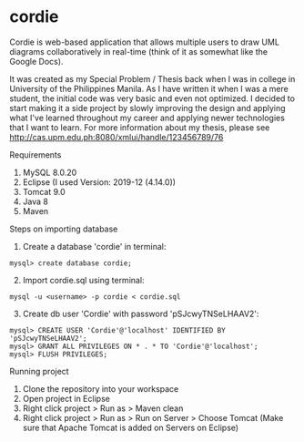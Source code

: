 # cordie

Cordie is web-based application that allows multiple users to draw UML diagrams collaboratively in real-time (think of it as somewhat like the Google Docs).

It was created as my Special Problem / Thesis back when I was in college in University of the Philippines Manila. As I have written it when I was a mere student, the initial code was very basic and even not optimized. I decided to start making it a side project by slowly improving the design and applying what I've learned throughout my career and applying newer technologies that I want to learn. For more information about my thesis, please see http://cas.upm.edu.ph:8080/xmlui/handle/123456789/76

Requirements
1. MySQL 8.0.20
2. Eclipse (I used Version: 2019-12 (4.14.0))
3. Tomcat 9.0
4. Java 8
5. Maven

Steps on importing database
1. Create a database 'cordie' in terminal:
```
mysql> create database cordie;
```

2. Import cordie.sql using terminal:
```
mysql -u <username> -p cordie < cordie.sql
```

3. Create db user 'Cordie' with password 'pSJcwyTNSeLHAAV2':
```
mysql> CREATE USER 'Cordie'@'localhost' IDENTIFIED BY 'pSJcwyTNSeLHAAV2';
mysql> GRANT ALL PRIVILEGES ON * . * TO 'Cordie'@'localhost';
mysql> FLUSH PRIVILEGES;
```

Running project
1. Clone the repository into your workspace
2. Open project in Eclipse
3. Right click project > Run as > Maven clean
4. Right click project > Run as > Run on Server > Choose Tomcat (Make sure that Apache Tomcat is added on Servers on Eclipse)

